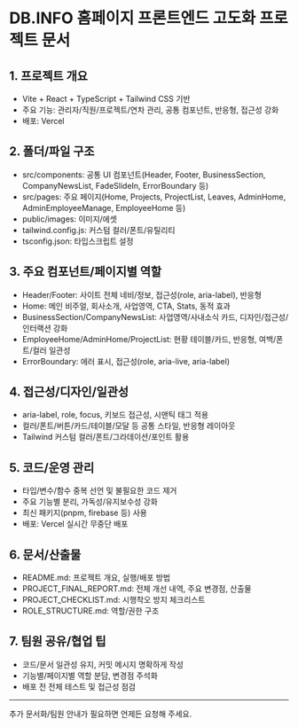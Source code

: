 # DB.INFO 홈페이지 프론트엔드 고도화 프로젝트 문서

## 1. 프로젝트 개요
- Vite + React + TypeScript + Tailwind CSS 기반
- 주요 기능: 관리자/직원/프로젝트/연차 관리, 공통 컴포넌트, 반응형, 접근성 강화
- 배포: Vercel

## 2. 폴더/파일 구조
- src/components: 공통 UI 컴포넌트(Header, Footer, BusinessSection, CompanyNewsList, FadeSlideIn, ErrorBoundary 등)
- src/pages: 주요 페이지(Home, Projects, ProjectList, Leaves, AdminHome, AdminEmployeeManage, EmployeeHome 등)
- public/images: 이미지/에셋
- tailwind.config.js: 커스텀 컬러/폰트/유틸리티
- tsconfig.json: 타입스크립트 설정

## 3. 주요 컴포넌트/페이지별 역할
- Header/Footer: 사이트 전체 네비/정보, 접근성(role, aria-label), 반응형
- Home: 메인 비주얼, 회사소개, 사업영역, CTA, Stats, 동적 효과
- BusinessSection/CompanyNewsList: 사업영역/사내소식 카드, 디자인/접근성/인터랙션 강화
- EmployeeHome/AdminHome/ProjectList: 현황 테이블/카드, 반응형, 여백/폰트/컬러 일관성
- ErrorBoundary: 에러 표시, 접근성(role, aria-live, aria-label)

## 4. 접근성/디자인/일관성
- aria-label, role, focus, 키보드 접근성, 시맨틱 태그 적용
- 컬러/폰트/버튼/카드/테이블/모달 등 공통 스타일, 반응형 레이아웃
- Tailwind 커스텀 컬러/폰트/그라데이션/포인트 활용

## 5. 코드/운영 관리
- 타입/변수/함수 중복 선언 및 불필요한 코드 제거
- 주요 기능별 분리, 가독성/유지보수성 강화
- 최신 패키지(pnpm, firebase 등) 사용
- 배포: Vercel 실시간 무중단 배포

## 6. 문서/산출물
- README.md: 프로젝트 개요, 실행/배포 방법
- PROJECT_FINAL_REPORT.md: 전체 개선 내역, 주요 변경점, 산출물
- PROJECT_CHECKLIST.md: 시행착오 방지 체크리스트
- ROLE_STRUCTURE.md: 역할/권한 구조

## 7. 팀원 공유/협업 팁
- 코드/문서 일관성 유지, 커밋 메시지 명확하게 작성
- 기능별/페이지별 역할 분담, 변경점 주석화
- 배포 전 전체 테스트 및 접근성 점검

---

추가 문서화/팀원 안내가 필요하면 언제든 요청해 주세요.